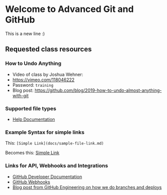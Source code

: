 # Welcome to Advanced Git and GitHub
This is a new line :)
## Requested class resources

### How to Undo Anything
- Video of class by Joshua Wehner: 
 - https://vimeo.com/118046222 
 - Password: `training`
- Blog post: https://github.com/blog/2019-how-to-undo-almost-anything-with-git

### Supported file types

- [Help Documentation](https://help.github.com/categories/working-with-non-code-files/)

### Example Syntax for simple links

This: `[Simple Link](docs/sample-file-link.md)`

Becomes this: [Simple Link](docs/sample-file-link.md)

### Links for API, Webhooks and Integrations

- [GitHub Developer Documentation](https://developer.github.com/v3/)
- [GitHub Webhooks](https://developer.github.com/webhooks/)
- [Blog post from GitHub Engineering on how we do branches and deploys](http://githubengineering.com/deploying-branches-to-github-com/)

